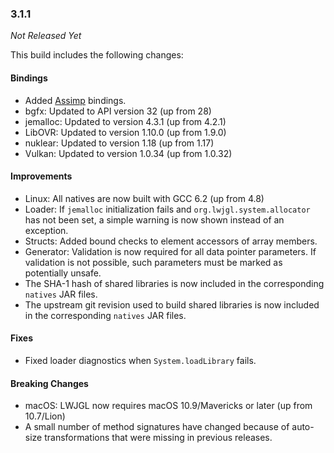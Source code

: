 ### 3.1.1

_Not Released Yet_

This build includes the following changes:

#### Bindings

- Added [Assimp](http://www.assimp.org/) bindings.
- bgfx: Updated to API version 32 (up from 28)
- jemalloc: Updated to version 4.3.1 (up from 4.2.1)
- LibOVR: Updated to version 1.10.0 (up from 1.9.0)
- nuklear: Updated to version 1.18 (up from 1.17)
- Vulkan: Updated to version 1.0.34 (up from 1.0.32)

#### Improvements

- Linux: All natives are now built with GCC 6.2 (up from 4.8)
- Loader: If `jemalloc` initialization fails and `org.lwjgl.system.allocator` has not been set, a simple warning is now shown instead of an exception.
- Structs: Added bound checks to element accessors of array members.
- Generator: Validation is now required for all data pointer parameters. If validation is not possible, such parameters must be marked as potentially unsafe.  
- The SHA-1 hash of shared libraries is now included in the corresponding `natives` JAR files.
- The upstream git revision used to build shared libraries is now included in the corresponding `natives` JAR files.

#### Fixes

- Fixed loader diagnostics when `System.loadLibrary` fails. 

#### Breaking Changes

- macOS: LWJGL now requires macOS 10.9/Mavericks or later (up from 10.7/Lion)
- A small number of method signatures have changed because of auto-size transformations that were missing in previous releases.